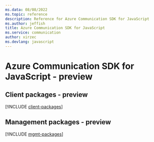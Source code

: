 ```yaml
---
ms.data: 08/08/2022
ms.topic: reference
description: Reference for Azure Communication SDK for JavaScript
ms.author: jeffish
title: Azure Communication SDK for JavaScript
ms.service: communication
author: xirzec
ms.devlang: javascript
---
```

# Azure Communication SDK for JavaScript - preview

## Client packages - preview
[!INCLUDE [client-packages](communication-client-index.md)]
## Management packages - preview
[!INCLUDE [mgmt-packages](communication-mgmt-index.md)]